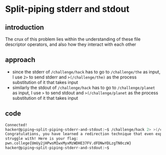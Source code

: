 # Split-piping stderr and stdout
## introduction
The crux of this problem lies within the understanding of these file descriptor operators, and also how they interact with each other
## approach
- since the stderr of `/challenge/hack` has to go to `/challenge/the` as input, I use `2>` to send stderr and `>(/challenge/the)` as the process substitution of it that takes input
- similarly the stdout of `/challenge/hack` has to go to `/challenge/planet` as input, I use `>` to send stdout and `>(/challenge/planet` as the process substitution of it that takes input
## code
```bash
Connected!
hacker@piping~split-piping-stderr-and-stdout:~$ /challenge/hack 2> >(/challenge/the) > >(/challenge/planet)
Congratulations, you have learned a redirection technique that even experts
struggle with! Here is your flag:
pwn.college{UmUy2jHPwsMIwxMyxMzWDHE37FV.dFDNwYDLzgTN0czW}
hacker@piping~split-piping-stderr-and-stdout:~$
```
